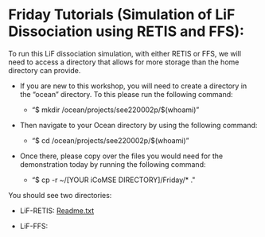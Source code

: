 # Friday Tutorials (Simulation of LiF Dissociation using RETIS and FFS):

To run this LiF dissociation simulation, with either RETIS or FFS, we will need to access a directory that allows for more storage than the home directory can provide. 

- If you are new to this workshop, you will need to create a directory in the “ocean” directory. To this please run the following command: 

  - “$ mkdir /ocean/projects/see220002p/$(whoami)”

- Then navigate to your Ocean directory by using the following command:
  
  - “$ cd /ocean/projects/see220002p/$(whoami)” 

- Once there, please copy over the files you would need for the demonstration today by running the following command: 
  
  - “$ cp -r ~/[YOUR iCoMSE DIRECTORY]/Friday/* ."

You should see two directories:

- LiF-RETIS: [Readme.txt](https://docs.google.com/document/d/1ZmcKZ1IfSJoPowOvZbf-U9q_t0PGVA3hwY1i7q1FC8M/edit?usp=sharing)

- LiF-FFS: 
